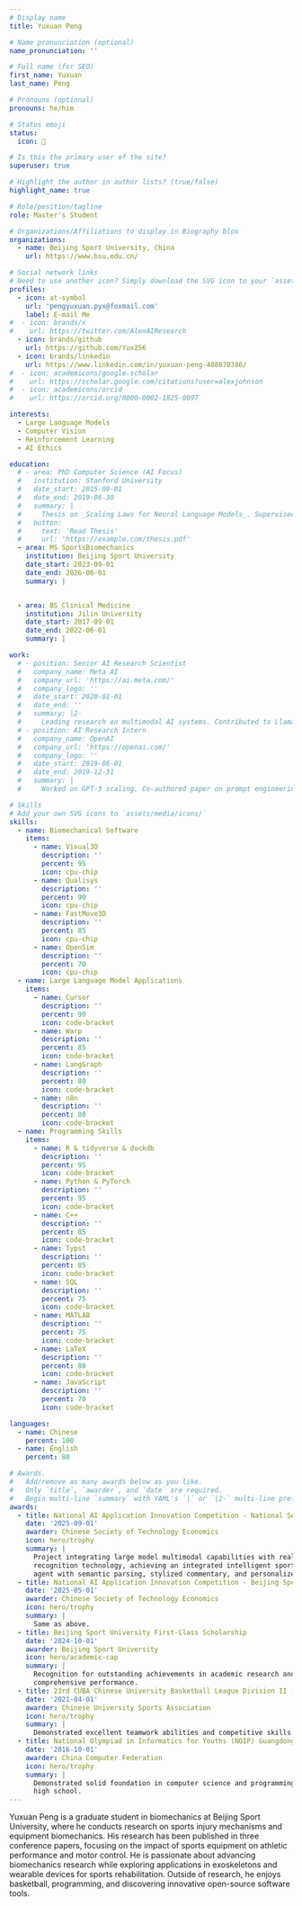 ```yaml
---
# Display name
title: Yuxuan Peng

# Name pronunciation (optional)
name_pronunciation: ''

# Full name (for SEO)
first_name: Yuxuan
last_name: Peng

# Pronouns (optional)
pronouns: he/him

# Status emoji
status:
  icon: 🚀

# Is this the primary user of the site?
superuser: true

# Highlight the author in author lists? (true/false)
highlight_name: true

# Role/position/tagline
role: Master's Student

# Organizations/Affiliations to display in Biography blox
organizations:
  - name: Beijing Sport University, China
    url: https://www.bsu.edu.cn/

# Social network links
# Need to use another icon? Simply download the SVG icon to your `assets/media/icons/` folder.
profiles:
  - icon: at-symbol
    url: 'pengyuxuan.pyx@foxmail.com'
    label: E-mail Me
#  - icon: brands/x
#    url: https://twitter.com/AlexAIResearch
  - icon: brands/github
    url: https://github.com/Yux256
  - icon: brands/linkedin
    url: https://www.linkedin.com/in/yuxuan-peng-408070386/
#  - icon: academicons/google-scholar
#    url: https://scholar.google.com/citations?user=alexjohnson
#  - icon: academicons/orcid
#    url: https://orcid.org/0000-0002-1825-0097

interests:
  - Large Language Models
  - Computer Vision
  - Reinforcement Learning
  - AI Ethics

education:
  # - area: PhD Computer Science (AI Focus)
  #   institution: Stanford University
  #   date_start: 2015-09-01
  #   date_end: 2019-06-30
  #   summary: |
  #     Thesis on _Scaling Laws for Neural Language Models_. Supervised by Prof. Andrew Ng. Published 5 papers in NeurIPS and ICML, with 2 best paper awards.
  #   button:
  #     text: 'Read Thesis'
  #     url: 'https://example.com/thesis.pdf'
  - area: MS SportsBiomechanics
    institution: Beijing Sport University
    date_start: 2023-09-01
    date_end: 2026-06-01
    summary: |


  - area: BS Clinical Medicine
    institution: Jilin University
    date_start: 2017-09-01
    date_end: 2022-06-01
    summary: |

work:
  # - position: Senior AI Research Scientist
  #   company_name: Meta AI
  #   company_url: 'https://ai.meta.com/'
  #   company_logo: ''
  #   date_start: 2020-01-01
  #   date_end: ''
  #   summary: |2-
  #     Leading research on multimodal AI systems. Contributed to Llama 2 and other open-source models. 50+ citations in 3 years.
  # - position: AI Research Intern
  #   company_name: OpenAI
  #   company_url: 'https://openai.com/'
  #   company_logo: ''
  #   date_start: 2019-06-01
  #   date_end: 2019-12-31
  #   summary: |
  #     Worked on GPT-3 scaling. Co-authored paper on prompt engineering.

# Skills
# Add your own SVG icons to `assets/media/icons/`
skills:
  - name: Biomechanical Software
    items:
      - name: Visual3D
        description: ''
        percent: 95
        icon: cpu-chip
      - name: Qualisys
        description: ''
        percent: 90
        icon: cpu-chip
      - name: FastMove3D
        description: ''
        percent: 85
        icon: cpu-chip
      - name: OpenSim
        description: ''
        percent: 70
        icon: cpu-chip
  - name: Large Language Model Applications
    items:
      - name: Cursor
        description: ''
        percent: 90
        icon: code-bracket
      - name: Warp
        description: ''
        percent: 85
        icon: code-bracket
      - name: LangGraph
        description: ''
        percent: 80
        icon: code-bracket
      - name: n8n
        description: ''
        percent: 80
        icon: code-bracket
  - name: Programming Skills
    items:
      - name: R & tidyverse & duckdb
        description: ''
        percent: 95
        icon: code-bracket
      - name: Python & PyTorch
        description: ''
        percent: 95
        icon: code-bracket
      - name: C++
        description: ''
        percent: 85
        icon: code-bracket
      - name: Typst
        description: ''
        percent: 85
        icon: code-bracket
      - name: SQL
        description: ''
        percent: 75
        icon: code-bracket
      - name: MATLAB
        description: ''
        percent: 75
        icon: code-bracket
      - name: LaTeX
        description: ''
        percent: 80
        icon: code-bracket
      - name: JavaScript
        description: ''
        percent: 70
        icon: code-bracket

languages:
  - name: Chinese
    percent: 100
  - name: English
    percent: 80

# Awards.
#   Add/remove as many awards below as you like.
#   Only `title`, `awarder`, and `date` are required.
#   Begin multi-line `summary` with YAML's `|` or `|2-` multi-line prefix and indent 2 spaces below.
awards:
  - title: National AI Application Innovation Competition - National Second Prize
    date: '2025-09-01'
    awarder: Chinese Society of Technology Economics
    icon: hero/trophy
    summary: |
      Project integrating large model multimodal capabilities with real-time event
      recognition technology, achieving an integrated intelligent sports viewing
      agent with semantic parsing, stylized commentary, and personalized interaction.
  - title: National AI Application Innovation Competition - Beijing Special Prize
    date: '2025-05-01'
    awarder: Chinese Society of Technology Economics
    icon: hero/trophy
    summary: |
      Same as above.
  - title: Beijing Sport University First-Class Scholarship
    date: '2024-10-01'
    awarder: Beijing Sport University
    icon: hero/academic-cap
    summary: |
      Recognition for outstanding achievements in academic research and
      comprehensive performance.
  - title: 23rd CUBA Chinese University Basketball League Division II (Northern Region) Championship
    date: '2021-04-01'
    awarder: Chinese University Sports Association
    icon: hero/trophy
    summary: |
      Demonstrated excellent teamwork abilities and competitive skills.
  - title: National Olympiad in Informatics for Youths (NOIP) Guangdong Provincial Division - Second Prize
    date: '2016-10-01'
    awarder: China Computer Federation
    icon: hero/trophy
    summary: |
      Demonstrated solid foundation in computer science and programming during
      high school.
---
```


Yuxuan Peng is a graduate student in biomechanics at Beijing Sport University, where he conducts research on sports injury mechanisms and equipment biomechanics. His research has been published in three conference papers, focusing on the impact of sports equipment on athletic performance and motor control. He is passionate about advancing biomechanics research while exploring applications in exoskeletons and wearable devices for sports rehabilitation. Outside of research, he enjoys basketball, programming, and discovering innovative open-source software tools. 
